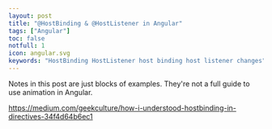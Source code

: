 ```yaml
---
layout: post
title: "@HostBinding & @HostListener in Angular"
tags: ["Angular"]
toc: false
notfull: 1
icon: angular.svg
keywords: "HostBinding HostListener host binding host listener changes"
---
```


Notes in this post are just blocks of examples. They're not a full guide to use animation in Angular.

https://medium.com/geekculture/how-i-understood-hostbinding-in-directives-34f4d64b6ec1
